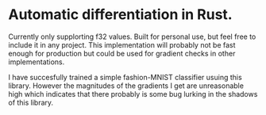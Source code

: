 # Automatic differentiation in Rust.
Currently only supplorting f32 values. Built for personal use, but feel free to include it in any project. This implementation will probably not be fast enough for production but could be used for gradient checks in other implementations. 

I have succesfully trained a simple fashion-MNIST classifier usuing this library. However the magnitudes of the gradients I get are unreasonable high which indicates that there probably is some bug lurking in the shadows of this library.
